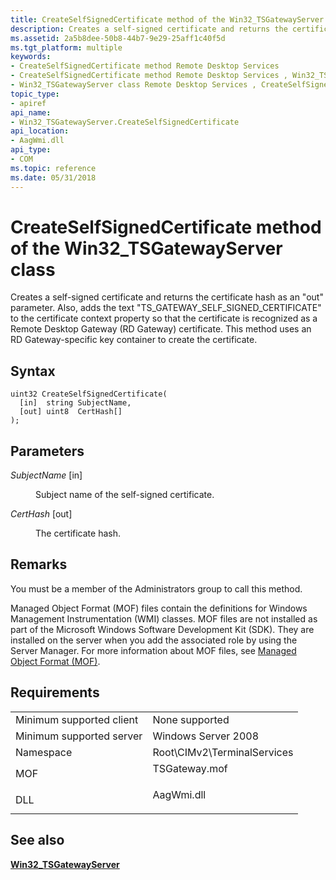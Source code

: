 ```yaml
---
title: CreateSelfSignedCertificate method of the Win32_TSGatewayServer class
description: Creates a self-signed certificate and returns the certificate hash as an \ 0034;out \ 0034; parameter.
ms.assetid: 2a5b8dee-50b8-44b7-9e29-25aff1c40f5d
ms.tgt_platform: multiple
keywords:
- CreateSelfSignedCertificate method Remote Desktop Services
- CreateSelfSignedCertificate method Remote Desktop Services , Win32_TSGatewayServer class
- Win32_TSGatewayServer class Remote Desktop Services , CreateSelfSignedCertificate method
topic_type:
- apiref
api_name:
- Win32_TSGatewayServer.CreateSelfSignedCertificate
api_location:
- AagWmi.dll
api_type:
- COM
ms.topic: reference
ms.date: 05/31/2018
---
```


# CreateSelfSignedCertificate method of the Win32\_TSGatewayServer class

Creates a self-signed certificate and returns the certificate hash as an "out" parameter. Also, adds the text "TS\_GATEWAY\_SELF\_SIGNED\_CERTIFICATE" to the certificate context property so that the certificate is recognized as a Remote Desktop Gateway (RD Gateway) certificate. This method uses an RD Gateway-specific key container to create the certificate.

## Syntax


```mof
uint32 CreateSelfSignedCertificate(
  [in]  string SubjectName,
  [out] uint8  CertHash[]
);
```



## Parameters

<dl> <dt>

*SubjectName* \[in\]
</dt> <dd>

Subject name of the self-signed certificate.

</dd> <dt>

*CertHash* \[out\]
</dt> <dd>

The certificate hash.

</dd> </dl>

## Remarks

You must be a member of the Administrators group to call this method.

Managed Object Format (MOF) files contain the definitions for Windows Management Instrumentation (WMI) classes. MOF files are not installed as part of the Microsoft Windows Software Development Kit (SDK). They are installed on the server when you add the associated role by using the Server Manager. For more information about MOF files, see [Managed Object Format (MOF)](/windows/desktop/WmiSdk/managed-object-format--mof-).

## Requirements



|                                     |                                                                                          |
|-------------------------------------|------------------------------------------------------------------------------------------|
| Minimum supported client<br/> | None supported<br/>                                                                |
| Minimum supported server<br/> | Windows Server 2008<br/>                                                           |
| Namespace<br/>                | Root\\CIMv2\\TerminalServices<br/>                                                 |
| MOF<br/>                      | <dl> <dt>TSGateway.mof</dt> </dl> |
| DLL<br/>                      | <dl> <dt>AagWmi.dll</dt> </dl>    |



## See also

<dl> <dt>

[**Win32\_TSGatewayServer**](win32-tsgatewayserver.md)
</dt> </dl>

 

